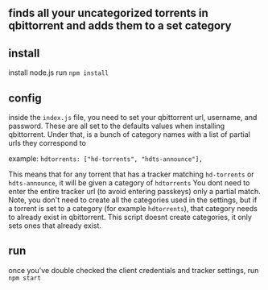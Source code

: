 
## finds all your uncategorized torrents in qbittorrent and adds them to a set category

## install
install node.js
run `npm install`

## config
inside the `index.js` file, you need to set your qbittorrent url, username, and password. 
These are all set to the defaults values when installing qbittorrent.
Under that, is a bunch of category names with a list of partial urls they correspond to

example:
`hdtorrents: ["hd-torrents", "hdts-announce"],`

This means that for any torrent that has a tracker matching `hd-torrents` or `hdts-announce`, it will be given a category of `hdtorrents`
You dont need to enter the entire tracker url (to avoid entering passkeys) only a partial match.
Note, you don't need to create all the categories used in the settings, but if a torrent is set to a category (for example `hdtorrents`), that category needs to already exist in qbittorrent. 
This script doesnt create categories, it only sets ones that already exist.

## run
once you've double checked the client credentials and tracker settings, run `npm start`
